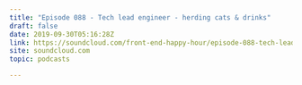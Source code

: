 ```yaml
---
title: "Episode 088 - Tech lead engineer - herding cats & drinks"
draft: false
date: 2019-09-30T05:16:28Z
link: https://soundcloud.com/front-end-happy-hour/episode-088-tech-lead-engineer-herding-cats-drinks?utm_medium=RSS&utm_source=hune
site: soundcloud.com
topic: podcasts

---
```


